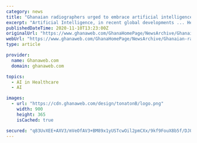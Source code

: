 ```yaml
---
category: news
title: "Ghanaian radiographers urged to embrace artificial intelligence systems"
excerpt: "Artificial Intelligence, in recent global developments ... He further stated that the adoption of AI in medical imaging and radiation therapy requires radiographers to adapt their imaging and ..."
publishedDateTime: 2020-11-10T13:23:00Z
originalUrl: "https://www.ghanaweb.com/GhanaHomePage/NewsArchive/Ghanaian-radiographers-urged-to-embrace-artificial-intelligence-systems-1105000"
webUrl: "https://www.ghanaweb.com/GhanaHomePage/NewsArchive/Ghanaian-radiographers-urged-to-embrace-artificial-intelligence-systems-1105000"
type: article

provider:
  name: Ghanaweb.com
  domain: ghanaweb.com

topics:
  - AI in Healthcare
  - AI

images:
  - url: "https://cdn.ghanaweb.com/design/tonatonB/logo.png"
    width: 900
    height: 365
    isCached: true

secured: "q83UvXEE+AXV3/mVeOfAV3+BM89x1yUSTcwOil2pmCXx/9kf9FouX8b5f/DJ0uL5X+qQ2ASTnl0KTeGH7h0Iy0LBEu00d8eEk4YiUDT8iP2PKsw78kTIB0/2V6oD+05olUjYzg4uSBG+lWrhmlNNzf6HmygRD+uju7srQ5faIAwpPlVWnzTgIBVxJTZg9TYil3/wutAv9kZ6lWL0aeakUEf8h2DiEO6PcrHHN7OBqRLWIBWbfHajMbrwFFc/l9XQUwcnYmVaRhl41zxIvn0iAtp88wknJqTBi8SLBuH3jyA04q1mIvj1fnV7eiKuY3lHvwgkzmZYLrOIiMKMd/dAyiY5Q0cSpK5ur0cCuSbNhVw=;vsRAh1vmolED7tNazJVl0A=="
---
```


